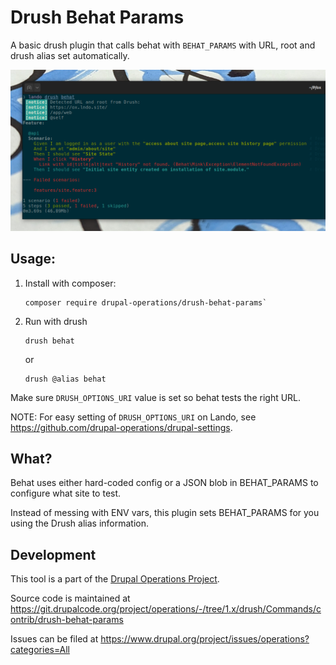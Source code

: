 # Drush Behat Params

A basic drush plugin that calls behat with `BEHAT_PARAMS` with URL, root and drush alias set automatically.

![img.png](img.png)

## Usage:

1. Install with composer:

       composer require drupal-operations/drush-behat-params`

2. Run with drush

       drush behat
    or

       drush @alias behat

Make sure `DRUSH_OPTIONS_URI` value is set so behat tests the right URL.

NOTE: For easy setting of `DRUSH_OPTIONS_URI` on Lando, see https://github.com/drupal-operations/drupal-settings. 

## What?

Behat uses either hard-coded config or a JSON blob in BEHAT_PARAMS to configure what site to test.

Instead of messing with ENV vars, this plugin sets BEHAT_PARAMS for you using the Drush alias information.

## Development


This tool is a part of the [Drupal Operations Project](https://drupal.org/project/operations).

Source code is maintained at https://git.drupalcode.org/project/operations/-/tree/1.x/drush/Commands/contrib/drush-behat-params

Issues can be filed at https://www.drupal.org/project/issues/operations?categories=All